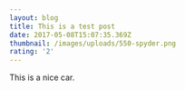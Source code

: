 ```yaml
---
layout: blog
title: This is a test post
date: 2017-05-08T15:07:35.369Z
thumbnail: /images/uploads/550-spyder.png
rating: '2'
---
```

This is a nice car.
